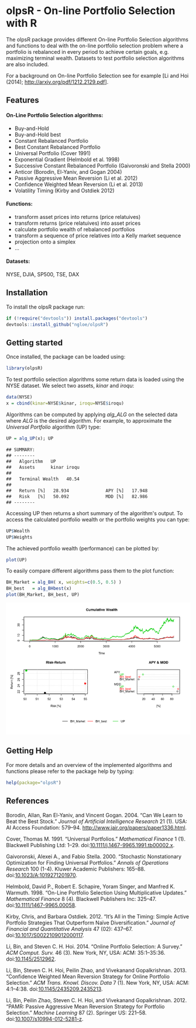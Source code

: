 olpsR - On-line Portfolio Selection with R
==========================================

The olpsR package provides different On-line Portfolio Selection algorithms and functions to deal with the on-line portfolio selection problem where a portfolio is rebalanced in every period to achieve certain goals, e.g. maximizing terminal wealth. Datasets to test portfolio selection algorithms are also included.

For a background on On-line Portfolio Selection see for example [Li and Hoi (2014); <http://arxiv.org/pdf/1212.2129.pdf>].

Features
--------

#### On-Line Portfolio Selection algorithms:

-   Buy-and-Hold
-   Buy-and-Hold best
-   Constant Rebalanced Portfolio
-   Best Constant Rebalanced Portfolio
-   Universal Portfolio (Cover 1991)
-   Exponential Gradient (Helmbold et al. 1998)
-   Successive Constant Rebalanced Portfolio (Gaivoronski and Stella 2000)
-   Anticor (Borodin, El-Yaniv, and Gogan 2004)
-   Passive Aggressive Mean Reversion (Li et al. 2012)
-   Confidence Weighted Mean Reversion (Li et al. 2013)
-   Volatility Timing (Kirby and Ostdiek 2012)

#### Functions:

-   transform asset prices into returns (price relatuives)
-   transform returns (price relatuives) into asset prices
-   calculate portfolio wealth of rebalanced portfolios
-   transform a sequence of price relatives into a Kelly market sequence
-   projection onto a simplex
-   ...

#### Datasets:

NYSE, DJIA, SP500, TSE, DAX

Installation
------------

To install the olpsR package run:

``` r
if (!require("devtools")) install.packages("devtools")
devtools::install_github("ngloe/olpsR")
```

Getting started
---------------

Once installed, the package can be loaded using:

``` r
library(olpsR)
```

To test portfolio selection algorithms some return data is loaded using the NYSE dataset. We select two assets, *kinar* and *iroqu*:

``` r
data(NYSE)
x = cbind(kinar=NYSE$kinar, iroqu=NYSE$iroqu)
```

Algorithms can be computed by applying *alg\_ALG* on the selected data where *ALG* is the desired algorithm. For example, to approximate the *Universal Portfolio* algorithm (UP) type:

``` r
UP = alg_UP(x); UP
```

    ## SUMMARY:
    ## --------
    ##   Algorithm   UP 
    ##   Assets      kinar iroqu 
    ## 
    ##   Terminal Wealth   40.54 
    ## 
    ##   Return [%]   28.934              APY [%]   17.948 
    ##   Risk   [%]   50.092              MDD [%]   82.986 
    ## --------

Accessing UP then returns a short summary of the algorithm's output. To access the calculated portfolio wealth or the portfolio weights you can type:

``` r
UP$Wealth
UP$Weights
```

The achieved portfolio wealth (performance) can be plotted by:

``` r
plot(UP)
```

To easily compare different algorithms pass them to the plot function:

``` r
BH_Market = alg_BH( x, weights=c(0.5, 0.5) )
BH_best   = alg_BHbest(x)
plot(BH_Market, BH_best, UP)
```

![](README_files/figure-markdown_github/unnamed-chunk-8-1.png)

Getting Help
------------

For more details and an overview of the implemented algorithms and functions please refer to the package help by typing:

``` r
help(package="olpsR")
```

References
----------

Borodin, Allan, Ran El-Yaniv, and Vincent Gogan. 2004. “Can We Learn to Beat the Best Stock.” *Journal of Artificial Intelligence Research* 21 (1). USA: AI Access Foundation: 579–94. <http://www.jair.org/papers/paper1336.html>.

Cover, Thomas M. 1991. “Universal Portfolios.” *Mathematical Finance* 1 (1). Blackwell Publishing Ltd: 1–29. doi:[10.1111/j.1467-9965.1991.tb00002.x](http://dx.doi.org/10.1111/j.1467-9965.1991.tb00002.x).

Gaivoronski, Alexei A., and Fabio Stella. 2000. “Stochastic Nonstationary Optimization for Finding Universal Portfolios.” *Annals of Operations Research* 100 (1-4). Kluwer Academic Publishers: 165–88. doi:[10.1023/A:1019271201970](http://dx.doi.org/10.1023/A:1019271201970).

Helmbold, David P., Robert E. Schapire, Yoram Singer, and Manfred K. Warmuth. 1998. “On-Line Portfolio Selection Using Multiplicative Updates.” *Mathematical Finance* 8 (4). Blackwell Publishers Inc: 325–47. doi:[10.1111/1467-9965.00058](http://dx.doi.org/10.1111/1467-9965.00058).

Kirby, Chris, and Barbara Ostdiek. 2012. “It’s All in the Timing: Simple Active Portfolio Strategies That Outperform Naïve Diversification.” *Journal of Financial and Quantitative Analysis* 47 (02): 437–67. doi:[10.1017/S0022109012000117](http://dx.doi.org/10.1017/S0022109012000117).

Li, Bin, and Steven C. H. Hoi. 2014. “Online Portfolio Selection: A Survey.” *ACM Comput. Surv.* 46 (3). New York, NY, USA: ACM: 35:1–35:36. doi:[10.1145/2512962](http://dx.doi.org/10.1145/2512962).

Li, Bin, Steven C. H. Hoi, Peilin Zhao, and Vivekanand Gopalkrishnan. 2013. “Confidence Weighted Mean Reversion Strategy for Online Portfolio Selection.” *ACM Trans. Knowl. Discov. Data* 7 (1). New York, NY, USA: ACM: 4:1–4:38. doi:[10.1145/2435209.2435213](http://dx.doi.org/10.1145/2435209.2435213).

Li, Bin, Peilin Zhao, Steven C. H. Hoi, and Vivekanand Gopalkrishnan. 2012. “PAMR: Passive Aggressive Mean Reversion Strategy for Portfolio Selection.” *Machine Learning* 87 (2). Springer US: 221–58. doi:[10.1007/s10994-012-5281-z](http://dx.doi.org/10.1007/s10994-012-5281-z).
